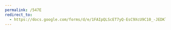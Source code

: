 ```yaml
---
permalink: /547E
redirect_to:
  - https://docs.google.com/forms/d/e/1FAIpQLScET7yQ-EsC9XcU9C10_-JEDKle6BauKJiz5RjW38yuDgBPwA/viewform?usp=pp_url&entry.2099399342=547E
---
```

